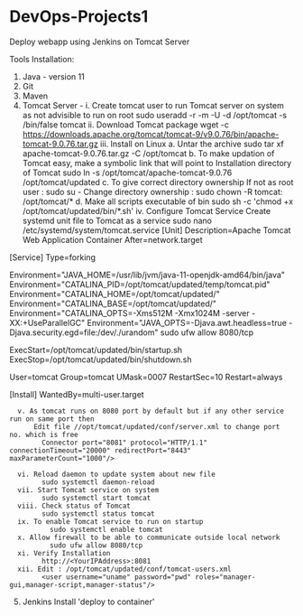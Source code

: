 # DevOps-Projects1
Deploy webapp using Jenkins on Tomcat Server

Tools Installation:
  1. Java - version 11
  2. Git
  3. Maven
  4. Tomcat Server -
      i. Create tomcat user to run Tomcat server on system as not advisible to run on root
        sudo useradd -r -m -U -d /opt/tomcat -s /bin/false tomcat
      ii. Download Tomcat package
            wget -c https://downloads.apache.org/tomcat/tomcat-9/v9.0.76/bin/apache-tomcat-9.0.76.tar.gz
      iii. Install on Linux
            a. Untar the archive
                 sudo tar xf apache-tomcat-9.0.76.tar.gz -C /opt/tomcat
            b. To make updation of Tomcat easy, make a symbolic link that will point to Installation directory of Tomcat
                  sudo ln -s /opt/tomcat/apache-tomcat-9.0.76 /opt/tomcat/updated
            c. To give correct directory ownership
                   If not as root user : sudo su -
                      Change directory ownership : sudo chown -R tomcat: /opt/tomcat/*
            d. Make all scripts executable of bin
                  sudo sh -c 'chmod +x /opt/tomcat/updated/bin/*.sh'
      iv. Configure Tomcat Service
            Create systemd unit file to Tomcat as a service
              sudo nano /etc/systemd/system/tomcat.service
[Unit]
Description=Apache Tomcat Web Application Container
After=network.target

[Service]
Type=forking

Environment="JAVA_HOME=/usr/lib/jvm/java-11-openjdk-amd64/bin/java" 
Environment="CATALINA_PID=/opt/tomcat/updated/temp/tomcat.pid"
Environment="CATALINA_HOME=/opt/tomcat/updated/"
Environment="CATALINA_BASE=/opt/tomcat/updated/"
Environment="CATALINA_OPTS=-Xms512M -Xmx1024M -server -XX:+UseParallelGC"
Environment="JAVA_OPTS=-Djava.awt.headless=true -Djava.security.egd=file:/dev/./urandom"
sudo ufw allow 8080/tcp

ExecStart=/opt/tomcat/updated/bin/startup.sh
ExecStop=/opt/tomcat/updated/bin/shutdown.sh

User=tomcat
Group=tomcat
UMask=0007
RestartSec=10
Restart=always

[Install]
WantedBy=multi-user.target

      v. As tomcat runs on 8080 port by default but if any other service run on same port then
          Edit file //opt/tomcat/updated/conf/server.xml to change port no. which is free 
            Connector port="8081" protocol="HTTP/1.1" connectionTimeout="20000" redirectPort="8443" maxParameterCount="1000"/>

      vi. Reload daemon to update system about new file
            sudo systemctl daemon-reload
      vii. Start Tomcat service on system
            sudo systemctl start tomcat
      viii. Check status of Tomcat
            sudo systemctl status tomcat
      ix. To enable Tomcat service to run on startup
              sudo systemctl enable tomcat
      x. Allow firewall to be able to communicate outside local network
              sudo ufw allow 8080/tcp
      xi. Verify Installation
            http://<YourIPAddress>:8081
      xii. Edit : /opt/tomcat/updated/conf/tomcat-users.xml
            <user username="uname" password="pwd" roles="manager-gui,manager-script,manager-status"/>
  5. Jenkins
        Install 'deploy to container'             
              
              
